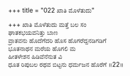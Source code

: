 +++
title = "022 ಖಾತಿ ಮೊಳೆತುದು"

+++
ಖಾತಿ ಮೊಳೆತುದು ಮತ್ತೆ ಬಲ ಸಂ  
ಘಾತಕಭಯವನಿತ್ತು ಬಾಣ  
ವ್ರಾತವನು ಹೊದೆಗೆದರಿ ಹೊಸ ಹೊಗರೆದ್ದನಡಿಗಡಿಗೆ  
ಭೂತನಾಥನ ಮರೆಯ ಹೊಗಲಿ ಮ  
ಹೀತಳೇಶನ ಹಿಡಿವೆನೆನುತ ವಿ  
ಧೂತ ರಿಪುಬಲ ರಥವ ಬಿಟ್ಟನು ಧರ್ಮಜನ ಹೊರೆಗೆ       ॥22॥